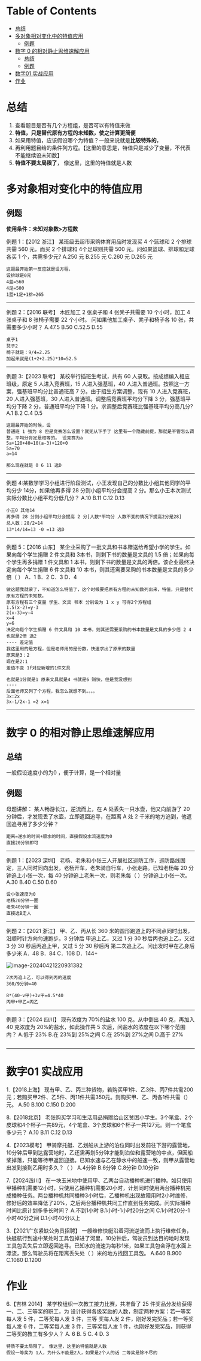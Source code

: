 # Table of Contents

* [总结](#总结)
* [多对象相对变化中的特值应用](#多对象相对变化中的特值应用)
  * [例题](#例题)
* [数字 0 的相对静止思维速解应用](#数字-0-的相对静止思维速解应用)
  * [总结](#总结-1)
  * [例题](#例题-1)
* [数字01 实战应用](#数字01-实战应用)
* [作业](#作业)



# 总结

1. 查看题目是否有几个方程组，是否可以有特值来做 
2. **特值，只是替代原有方程的未知数，使之计算更简便**
3. 如果用特值，应该假设哪个为特值？一般来说就是**比较特殊的**，
4. 再利用题目给的条件列方程。【这里的意思是，特值只是减少了变量，不代表不能继续设未知数】
5. **特值不要太局限了**， 像这里，这里的特值就是人数



# 多对象相对变化中的特值应用



## 例题



**使用条件：未知对象数>方程数**

例题 1：【2012 浙江】 某班级去超市采购体育用品时发现买 4 个篮球和 2 个排球共需 560 元，而买 2 个排球和 4个足球则共需 500 元。问如果篮球、排球和足球各买 1 个，共需多少元? A.250 元 B.255 元 C.260 元 D.265 元

```
这题最开始第一反应就是设方程，
设排球是0元
4蓝=560
4足=500
1蓝+1足+1排=265
```

-----

例题 2：【2016 联考】 木匠加工 2 张桌子和 4 张凳子共需要 10 个小时，加工 4 张桌子和 8 张椅子需要 22 个小时。 问如果他加工桌子、凳子和椅子各 10 张，共需要多少小时？ A.47.5 B.50 C.52.5 D.55

```
桌子1
凳子2
椅子就是：9/4=2.25
加起来就是(1+2+2.25)*10=52.5
```

----

例题 3:【2023 联考】 某校举行插班生考试，共有 60 人录取。按成绩编入相应班级，原定 5 人进入竞赛班，15 人进入强基班，40 人进入普通班。按照这一方案，强基班平均分比普通班高 7 分。由于招生方案调整，现有 10 人进入竞赛班，20 人进入强基班，30 人进入普通班。调整后竞赛班平均分下降 3 分，强基班平均分下降 2 分，普通班平均分下降 1 分。求调整后竞赛班比强基班平均分高几分? A.1 B.2 C.4 D.5

```
这题最开始的时候，设
普通班 1 强为 8 但是竞赛怎么设置？就无从下手了 这里有一个隐藏前提，那就是不管怎么调整，平均分肯定是相等的。 设竞赛为a
5a+120+40=10(a-3)+120+0
5a=70
a=14

那么现在就是 0 6 11 选D

```



-----

例题 4:某数学学习小组进行阶段测试，小王发现自己的分数比小组其他同学的平均分少 14分，如果他再多得 28 分则小组平均分会提高 2 分。那么小王本次测试实际分数比小组平均分低几分？ A.10 B.11 C.12 D.13

```
小王0 其他14
再多得 28 分则小组平均分会提高 2 分[人数*平均分 人数不变的情况下提高2分是28]
总人数：28/2=14
13*14/14=13 -0 =13 选D
```

---

例题 5：【2016 山东】 某企业采购了一批文具和书本赠送给希望小学的学生。如果向每个学生捐赠 2 件文具和 3本书，则剩下书的数量是文具的 1.5 倍；如果向每个学生再多捐赠 1 件文具和 1 本书，则剩下书的数量是文具的两倍。该企业最终决定向每个学生捐赠 6 件文具和 10 本书，则其还需要采购的书本数量是文具的多少倍（ ） A．1 B．2 C．3  D．4

```
做这题我就蒙了，不知道怎么特值了，这个时候要把原有方程的未知数列出来，特值，只是替代原有方程的未知数。
原有方程有三个变量 学生、文具 书本 分别设为 1 x y 可得2个方程组
1.5(x-2)=y-3
2(x-3)=y-4
x=4
y=6
决定向每个学生捐赠 6 件文具和 10 本书，则其还需要采购的书本数量是文具的多少倍 2 4 也就是2倍 选2
---- 差定值
我这里用的是方程，但是老师用的是份数，快速求出了原来的数量
原来是3：2
现在是2:1 
差值不变 1f对应新增的1件文具

也就是1分就是1 原来文具就是4 书就是6 贼快，但是我没想到
----
后面老师又列了个方程，我怎么就想不到。。。。
3x:2x
3x-1/2x-1 =2 x=1
```

-----



# 数字 0 的相对静止思维速解应用

## 总结

一般假设速度小的为0 ，便于计算，是一个相对量

## 例题



母题讲解： 某人畅游长江，逆流而上，在 A 处丢失一只水壶，他又向前游了 20 分钟后，才发现丢了水壶，立即返回追寻，在距离 A 处 2 千米的地方追到，他返回追寻用了多少分钟？

```
距离=逆水的时间+顺水的时间，直接假设水流速度为0 
直接20分钟即可

```

-----



例题 1：【2023 深圳】 老杨、老朱和小张三人开展社区巡防工作，巡防路线固定，三人同时同向出发，老杨开车，老朱骑自行车，小张走路。已知老杨每 20 分钟追上小张一次，每 40 分钟追上老朱一次，则老朱每（ ）分钟追上小张一次。 A.30 B.40 C.50 D.60

```
设小张速度为0 
老杨20分钟一圈
老朱40分钟一圈
直接选B走人

```



-----



例题 2：【2021 浙江】 甲、乙、丙从长 360 米的圆形跑道上的不同点同时出发，沿顺时针方向匀速跑步。3 分钟后 甲追上乙，又过 1 分 30 秒后丙也追上乙，又过 3 分 30 秒后丙追上甲，又过 5 分 30 秒后丙 第二次追上乙。问出发时甲在乙身后多少米 A．48 B．84 C．108 D．144+

![image-20240421220931382](.images/image-20240421220931382.png)

```
2次丙追上乙，可以得到丙的速度
360/9分钟=40

8*(40-v甲)+3v甲=4.5*40
丙甲+甲乙=丙乙

```



----



例题 3：【2024 四川】 现有浓度为 70%的盐水 100 克。从中倒出 40 克，再加入 40 克浓度为 20%的盐水，如此操作共 5 次后，问盐水的浓度在以下哪个范围内？ A.低于 23% B.在 23%到 25%之间 C.在 25%到 27%之间 D.高于 27%

```

```



----



# 数字01 实战应用

1.【2018上海】 现有甲、乙、丙三种货物，若购买甲1件、乙3件、丙7件共需200元；若购买甲2件、乙5件、丙11件共需350元。则购买甲、乙、丙各1件共需（）元。 A.50 B.100 C.150 D.200

8.【2018北京】 老张购买学习和生活用品捐赠给山区贫困小学生。3个笔盒、2个皮球和4个杯子一共89元，4个笔盒、3个皮球和6个杯子一共127元。则一个笔盒多少元？ A.10             B.11           C.12             D.13

4.【2023模考】 甲骑摩托艇、乙划船从上游的泊位同时出发前往下游的露营地，10分钟后甲到达露营地时，乙还需再划5分钟才能到泊位和露营地的中点，但因船桨掉落，只能等待甲返回迎接。已知水速与乙在静水中的船速一致，则甲从露营地出发到接到乙用时多久？（ ） A.4分钟 B.6分钟 C.8分钟 D.10分钟

7.【2024四川】 在一块玉米地中使用甲、乙两台自动播种机进行播种。如只使用甲播种机需要12小时，只使用乙播种机需要20小时，计划同时使用两台播种机完成播种任务。两台播种机共同播种3小时后，乙播种机出现故障用时2小时维修，修好后的效率降低了20%，之后两台播种机共同工作直到任务完成。问实际播种时间比原计划多多长时间？  A.不到1小时  B.1小时-1小时20分之间  C.1小时20分-1小时40分之间  D.1小时40分以上


3.【2021广东紧缺公务员招聘】 一艘维修快艇沿着河流逆流而上执行维修任务，快艇航行到途中某处时工具包掉进了河里，10分钟后，驾驶员到达目的地时发现工具包丢失后立即返回追寻。已知水的流速为每秒1米，如果工具包会浮在水面上漂流，那么驾驶员将在距离丢失处（  ）米的地方找回工具包。 A.640 B.900 C.1080 D.1200



# 作业

6.【吉林 2014】 某学校组织一次教工接力比赛，共准备了 25 件奖品分发给获得一、二、三等奖的职工，为 设计获得各级奖励的人数，制定两种方案：若一等奖每人发 5 件，二等奖每人发 3 件，三等 奖每人发 2 件，刚好发完奖品；若一等奖每人发 6 件，二等奖每人发 3 件，三等奖每人发 1 件，也刚好发完奖品，则获得二等奖的教工有多少人？ A. 6 B. 5 C. 4 D. 3

```
特质不要太局限了， 像这里，这里的特值就是人数
假设一等奖为 1人，为什么不能是2人，如果是2个人的话 二等奖是除不尽的

```


